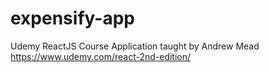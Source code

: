 # expensify-app
Udemy ReactJS Course Application taught by Andrew Mead
https://www.udemy.com/react-2nd-edition/
